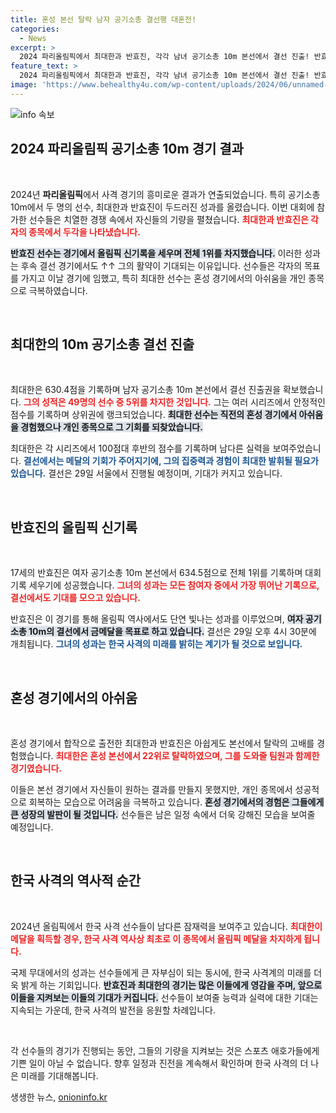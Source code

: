 ```yaml
---
title: 혼성 본선 탈락 남자 공기소총 결선행 대혼전!
categories:
  - News
excerpt: >
  2024 파리올림픽에서 최대한과 반효진, 각각 남녀 공기소총 10m 본선에서 결선 진출! 반효진은 올림픽 신기록으로 1위, 최대한은 5위로 메달의 꿈을 이어갑니다. 기대해보세요!
feature_text: >
  2024 파리올림픽에서 최대한과 반효진, 각각 남녀 공기소총 10m 본선에서 결선 진출! 반효진은 올림픽 신기록으로 1위, 최대한은 5위로 메달의 꿈을 이어갑니다. 기대해보세요!
image: 'https://www.behealthy4u.com/wp-content/uploads/2024/06/unnamed-file.png'
---
```


<p><img src="https://www.behealthy4u.com/wp-content/uploads/2024/06/unnamed-file.png" alt="info 속보" /></p>

<h2 data-ke-size="size26">2024 파리올림픽 공기소총 10m 경기 결과</h2>

<p data-ke-size="size16">&nbsp;</p>

<p>2024년 <b>파리올림픽</b>에서 사격 경기의 흥미로운 결과가 연출되었습니다. 특히 공기소총 10m에서 두 명의 선수, 최대한과 반효진이 두드러진 성과를 올렸습니다. 이번 대회에 참가한 선수들은 치열한 경쟁 속에서 자신들의 기량을 펼쳤습니다. <b><span style="color: #ee2323;">최대한과 반효진은 각자의 종목에서 두각을 나타냈습니다.</span></b> </p>

<p><b><span style="background-color: #21538527;">반효진 선수는 경기에서 올림픽 신기록을 세우며 전체 1위를 차지했습니다.</span></b> 이러한 성과는 후속 결선 경기에서도 ↑↑ 그의 활약이 기대되는 이유입니다. 선수들은 각자의 목표를 가지고 이날 경기에 임했고, 특히 최대한 선수는 혼성 경기에서의 아쉬움을 개인 종목으로 극복하였습니다.</p>

<p data-ke-size="size16">&nbsp;</p>

<h2 data-ke-size="size26">최대한의 10m 공기소총 결선 진출</h2>

<p data-ke-size="size16">&nbsp;</p>

<p>최대한은 630.4점을 기록하며 남자 공기소총 10m 본선에서 결선 진출권을 확보했습니다. <b><span style="color: #ee2323;">그의 성적은 49명의 선수 중 5위를 차지한 것입니다.</span></b> 그는 여러 시리즈에서 안정적인 점수를 기록하며 상위권에 랭크되었습니다. <b><span style="background-color: #21538527;">최대한 선수는 직전의 혼성 경기에서 아쉬움을 경험했으나 개인 종목으로 그 기회를 되찾았습니다.</span></b></p>

<p>최대한은 각 시리즈에서 100점대 후반의 점수를 기록하며 남다른 실력을 보여주었습니다. <b><span style="color: #1a5490;">결선에서는 메달의 기회가 주어지기에, 그의 집중력과 경험이 최대한 발휘될 필요가 있습니다.</span></b> 결선은 29일 서울에서 진행될 예정이며, 기대가 커지고 있습니다.</p>

<p data-ke-size="size16">&nbsp;</p>

<h2 data-ke-size="size26">반효진의 올림픽 신기록</h2>

<p data-ke-size="size16">&nbsp;</p>

<p>17세의 반효진은 여자 공기소총 10m 본선에서 634.5점으로 전체 1위를 기록하며 대회 기록 세우기에 성공했습니다. <b><span style="color: #ee2323;">그녀의 성과는 모든 참여자 중에서 가장 뛰어난 기록으로, 결선에서도 기대를 모으고 있습니다.</span></b> </p>

<p>반효진은 이 경기를 통해 올림픽 역사에서도 단연 빛나는 성과를 이루었으며, <b><span style="background-color: #21538527;">여자 공기소총 10m의 결선에서 금메달을 목표로 하고 있습니다.</span></b> 결선은 29일 오후 4시 30분에 개최됩니다. <b><span style="color: #1a5490;">그녀의 성과는 한국 사격의 미래를 밝히는 계기가 될 것으로 보입니다.</span></b></p>

<p data-ke-size="size16">&nbsp;</p>

<h2 data-ke-size="size26">혼성 경기에서의 아쉬움</h2>

<p data-ke-size="size16">&nbsp;</p>

<p>혼성 경기에서 합작으로 출전한 최대한과 반효진은 아쉽게도 본선에서 탈락의 고배를 경험했습니다. <b><span style="color: #ee2323;">최대한은 혼성 본선에서 22위로 탈락하였으며, 그를 도와줄 팀원과 함께한 경기였습니다.</span></b> </p>

<p>이들은 본선 경기에서 자신들이 원하는 결과를 만들지 못했지만, 개인 종목에서 성공적으로 회복하는 모습으로 어려움을 극복하고 있습니다. <b><span style="background-color: #21538527;">혼성 경기에서의 경험은 그들에게 큰 성장의 발판이 될 것입니다.</span></b> 선수들은 남은 일정 속에서 더욱 강해진 모습을 보여줄 예정입니다.</p>

<p data-ke-size="size16">&nbsp;</p>

<h2 data-ke-size="size26">한국 사격의 역사적 순간</h2>

<p data-ke-size="size16">&nbsp;</p>

<p>2024년 올림픽에서 한국 사격 선수들이 남다른 잠재력을 보여주고 있습니다. <b><span style="color: #ee2323;">최대한이 메달을 획득할 경우, 한국 사격 역사상 최초로 이 종목에서 올림픽 메달을 차지하게 됩니다.</span></b> </p>

<p>국제 무대에서의 성과는 선수들에게 큰 자부심이 되는 동시에, 한국 사격계의 미래를 더욱 밝게 하는 기회입니다. <b><span style="background-color: #21538527;">반효진과 최대한의 경기는 많은 이들에게 영감을 주며, 앞으로 이들을 지켜보는 이들의 기대가 커집니다.</span></b> 선수들이 보여줄 능력과 실력에 대한 기대는 지속되는 가운데, 한국 사격의 발전을 응원할 차례입니다.</p>

<p data-ke-size="size16">&nbsp;</p>

<p>각 선수들의 경기가 진행되는 동안, 그들의 기량을 지켜보는 것은 스포츠 애호가들에게 기쁜 일이 아닐 수 없습니다. 향후 일정과 진전을 계속해서 확인하며 한국 사격의 더 나은 미래를 기대해봅니다.</p>
생생한 뉴스, <a href="https://onioninfo.kr" rel="dofollow">onioninfo.kr</a>


